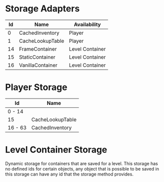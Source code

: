 # Storage Adapters

| Id   | Name             | Availability    |
|------|------------------|-----------------|
| 0    | CachedInventory  | Player          |
| 1    | CacheLookupTable | Player          |
| 14   | FrameContainer   | Level Container |
| 15   | StaticContainer  | Level Container |
| 16   | VanillaContainer | Level Container |

# Player Storage

| Id      | Name             |
|---------|------------------|
| 0 - 14  |                  |
| 15      | CacheLookupTable |
| 16 - 63 | CachedInventory  |

# Level Container Storage

Dynamic storage for containers that are saved for a level. This storage has no defined ids for certain objects, any object that is possible to be saved in this storage can have any id that the storage method provides.
